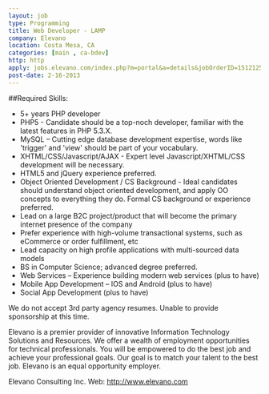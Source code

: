```yaml
---
layout: job
type: Programming
title: Web Developer - LAMP
company: Elevano
location: Costa Mesa, CA
categories: [main , ca-bdev]
http: http
apply: jobs.elevano.com/index.php?m=portal&a=details&jobOrderID=1512125&ref=WorkCreative.net
post-date: 2-16-2013
---
```


##Required Skills:

* 5+ years PHP developer
* PHP5 - Candidate should be a top-noch developer, familiar with the latest features in PHP 5.3.X.
* MySQL – Cutting edge database development expertise, words like 'trigger' and 'view' should be part of your vocabulary.
* XHTML/CSS/Javascript/AJAX - Expert level Javascript/XHTML/CSS development will be necessary.
* HTML5 and jQuery experience preferred.
* Object Oriented Development / CS Background - Ideal candidates should understand object oriented development, and apply OO concepts to everything they do. Formal CS background or experience preferred.
* Lead on a large B2C project/product that will become the primary internet presence of the company
* Prefer experience with high-volume transactional systems, such as eCommerce or order fulfillment, etc 
* Lead capacity on high profile applications with multi-sourced data models 
* BS in Computer Science; advanced degree preferred.
* Web Services – Experience building modern web services (plus to have)
* Mobile App Development – IOS and Android (plus to have)
* Social App Development (plus to have)

We do not accept 3rd party agency resumes.  Unable to provide sponsorship at this time.

Elevano is a premier provider of innovative Information Technology Solutions and Resources.  We offer a wealth of employment opportunities for technical professionals. You will be empowered to do the best job and achieve your professional goals.  Our goal is to match your talent to the best job.  Elevano is an equal opportunity employer.
 
Elevano Consulting Inc.
Web: <http://www.elevano.com>
